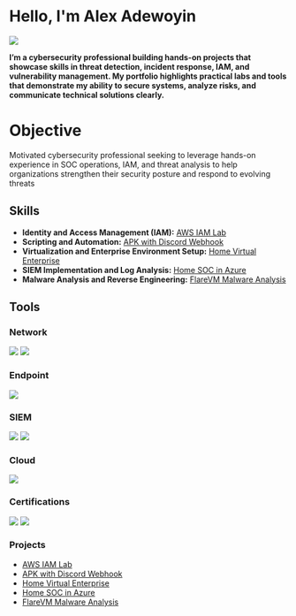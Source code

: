 # Hello, I'm Alex Adewoyin
<a href="https://www.linkedin.com/in/alexadewoyin"><img src="https://img.shields.io/badge/-LinkedIn-0072b1?&style=for-the-badge&logo=linkedin&logoColor=white" /></a>


**I’m a cybersecurity professional building hands-on projects that showcase skills in threat detection, incident response, IAM, and vulnerability management. My portfolio highlights practical labs and tools that demonstrate my ability to secure systems, analyze risks, and communicate technical solutions clearly.**



# Objective

Motivated cybersecurity professional seeking to leverage hands-on experience in SOC operations, IAM, and threat analysis to help organizations strengthen their security posture and respond to evolving threats


## Skills

- **Identity and Access Management (IAM):** [AWS IAM Lab](https://github.com/whozdae/AWS-IAM-)  
- **Scripting and Automation:** [APK with Discord Webhook](https://github.com/whozdae/APK-w-Discord-Webhook)
- **Virtualization and Enterprise Environment Setup:** [Home Virtual Enterprise](https://github.com/whozdae/home-virtual-enterprise)  
- **SIEM Implementation and Log Analysis:** [Home SOC in Azure](https://github.com/whozdae/Home-SOC-in-Azure)  
- **Malware Analysis and Reverse Engineering:** [FlareVM Malware Analysis](https://github.com/whozdae/flarevm-malware-analysis)  


## Tools

### Network
<div>
    <img src="https://img.shields.io/badge/-Wireshark-1679A7?&style=for-the-badge&logo=Wireshark&logoColor=white" />
    <img src="https://img.shields.io/badge/-Suricata-EF3B2D?&style=for-the-badge&logo=Suricata&logoColor=white" />
<div>

### Endpoint
<div>
    <img src="https://img.shields.io/badge/-Microsoft_Defender_for_Endpoint-00A4EF?&style=for-the-badge&logo=Microsoft&logoColor=white" />
<div>

### SIEM
<div>
    <img src="https://img.shields.io/badge/-Microsoft_Sentinel-0078D4?&style=for-the-badge&logo=Microsoft&logoColor=white" />
    <img src="https://img.shields.io/badge/-Splunk-000000?&style=for-the-badge&logo=Splunk&logoColor=white" />
<div>

### Cloud

<div>
    <img src="https://img.shields.io/badge/-Amazon_Web_Services-232F3E?&style=for-the-badge&logo=amazon-aws&logoColor=white" />
<div>
    
### Certifications

<div>
    <img src="https://img.shields.io/badge/-Security%2B-FF0000?&style=for-the-badge&logo=CompTIA&logoColor=white" />
    <img src="https://img.shields.io/badge/-Google_Cybersecurity_Professional-4285F4?&style=for-the-badge&logo=google&logoColor=white" />
<div>
    
### Projects

- [AWS IAM Lab](https://github.com/whozdae/AWS-IAM-)
- [APK with Discord Webhook](https://github.com/whozdae/APK-w-Discord-Webhook)
- [Home Virtual Enterprise](https://github.com/whozdae/home-virtual-enterprise) 
- [Home SOC in Azure](https://github.com/whozdae/Home-SOC-in-Azure) 
- [FlareVM Malware Analysis](https://github.com/whozdae/flarevm-malware-analysis)  

